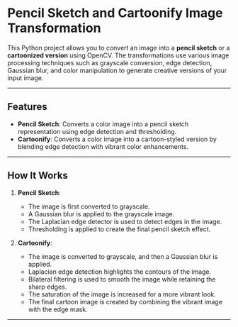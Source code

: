 # Pencil Sketch and Cartoonify Image Transformation

This Python project allows you to convert an image into a **pencil sketch** or a **cartoonized version** using OpenCV. The transformations use various image processing techniques such as grayscale conversion, edge detection, Gaussian blur, and color manipulation to generate creative versions of your input image.

---

## Features
- **Pencil Sketch**: Converts a color image into a pencil sketch representation using edge detection and thresholding.
- **Cartoonify**: Converts a color image into a cartoon-styled version by blending edge detection with vibrant color enhancements.

---

## How It Works
1. **Pencil Sketch**:
   - The image is first converted to grayscale.
   - A Gaussian blur is applied to the grayscale image.
   - The Laplacian edge detector is used to detect edges in the image.
   - Thresholding is applied to create the final pencil sketch effect.

2. **Cartoonify**:
   - The image is converted to grayscale, and then a Gaussian blur is applied.
   - Laplacian edge detection highlights the contours of the image.
   - Bilateral filtering is used to smooth the image while retaining the sharp edges.
   - The saturation of the image is increased for a more vibrant look.
   - The final cartoon image is created by combining the vibrant image with the edge mask.

---


